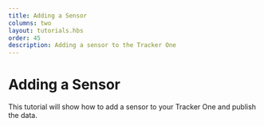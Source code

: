 ```yaml
---
title: Adding a Sensor
columns: two
layout: tutorials.hbs
order: 45
description: Adding a sensor to the Tracker One
---
```


# Adding a Sensor

This tutorial will show how to add a sensor to your Tracker One and publish the data.



